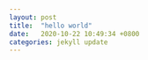 ```yaml
---
layout: post
title:  "hello world"
date:   2020-10-22 10:49:34 +0800
categories: jekyll update
---
```

